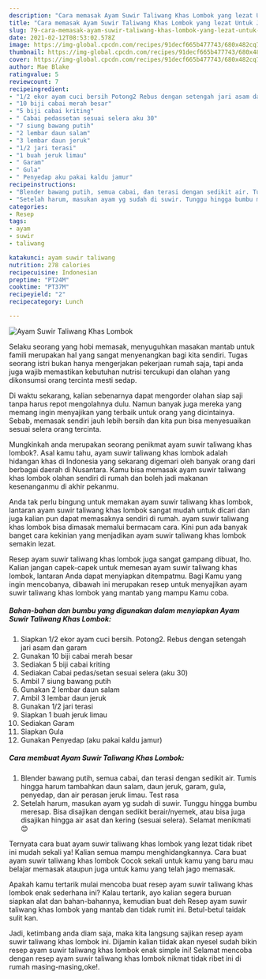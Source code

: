 ```yaml
---
description: "Cara memasak Ayam Suwir Taliwang Khas Lombok yang lezat Untuk Jualan"
title: "Cara memasak Ayam Suwir Taliwang Khas Lombok yang lezat Untuk Jualan"
slug: 79-cara-memasak-ayam-suwir-taliwang-khas-lombok-yang-lezat-untuk-jualan
date: 2021-02-12T08:53:02.578Z
image: https://img-global.cpcdn.com/recipes/91decf665b477743/680x482cq70/ayam-suwir-taliwang-khas-lombok-foto-resep-utama.jpg
thumbnail: https://img-global.cpcdn.com/recipes/91decf665b477743/680x482cq70/ayam-suwir-taliwang-khas-lombok-foto-resep-utama.jpg
cover: https://img-global.cpcdn.com/recipes/91decf665b477743/680x482cq70/ayam-suwir-taliwang-khas-lombok-foto-resep-utama.jpg
author: Mae Blake
ratingvalue: 5
reviewcount: 7
recipeingredient:
- "1/2 ekor ayam cuci bersih Potong2 Rebus dengan setengah jari asam dan garam"
- "10 biji cabai merah besar"
- "5 biji cabai kriting"
- " Cabai pedassetan sesuai selera aku 30"
- "7 siung bawang putih"
- "2 lembar daun salam"
- "3 lembar daun jeruk"
- "1/2 jari terasi"
- "1 buah jeruk limau"
- " Garam"
- " Gula"
- " Penyedap aku pakai kaldu jamur"
recipeinstructions:
- "Blender bawang putih, semua cabai, dan terasi dengan sedikit air. Tumis hingga harum tambahkan daun salam, daun jeruk, garam, gula, penyedap, dan air perasan jeruk limau. Test rasa"
- "Setelah harum, masukan ayam yg sudah di suwir. Tunggu hingga bumbu meresap. Bisa disajikan dengan sedikit berair/nyemek, atau bisa juga disajikan hingga air asat dan kering (sesuai selera). Selamat menikmati 😊"
categories:
- Resep
tags:
- ayam
- suwir
- taliwang

katakunci: ayam suwir taliwang 
nutrition: 278 calories
recipecuisine: Indonesian
preptime: "PT24M"
cooktime: "PT37M"
recipeyield: "2"
recipecategory: Lunch

---
```



![Ayam Suwir Taliwang Khas Lombok](https://img-global.cpcdn.com/recipes/91decf665b477743/680x482cq70/ayam-suwir-taliwang-khas-lombok-foto-resep-utama.jpg)

Selaku seorang yang hobi memasak, menyuguhkan masakan mantab untuk famili merupakan hal yang sangat menyenangkan bagi kita sendiri. Tugas seorang istri bukan hanya mengerjakan pekerjaan rumah saja, tapi anda juga wajib memastikan kebutuhan nutrisi tercukupi dan olahan yang dikonsumsi orang tercinta mesti sedap.

Di waktu  sekarang, kalian sebenarnya dapat mengorder olahan siap saji tanpa harus repot mengolahnya dulu. Namun banyak juga mereka yang memang ingin menyajikan yang terbaik untuk orang yang dicintainya. Sebab, memasak sendiri jauh lebih bersih dan kita pun bisa menyesuaikan sesuai selera orang tercinta. 



Mungkinkah anda merupakan seorang penikmat ayam suwir taliwang khas lombok?. Asal kamu tahu, ayam suwir taliwang khas lombok adalah hidangan khas di Indonesia yang sekarang digemari oleh banyak orang dari berbagai daerah di Nusantara. Kamu bisa memasak ayam suwir taliwang khas lombok olahan sendiri di rumah dan boleh jadi makanan kesenanganmu di akhir pekanmu.

Anda tak perlu bingung untuk memakan ayam suwir taliwang khas lombok, lantaran ayam suwir taliwang khas lombok sangat mudah untuk dicari dan juga kalian pun dapat memasaknya sendiri di rumah. ayam suwir taliwang khas lombok bisa dimasak memalui bermacam cara. Kini pun ada banyak banget cara kekinian yang menjadikan ayam suwir taliwang khas lombok semakin lezat.

Resep ayam suwir taliwang khas lombok juga sangat gampang dibuat, lho. Kalian jangan capek-capek untuk memesan ayam suwir taliwang khas lombok, lantaran Anda dapat menyiapkan ditempatmu. Bagi Kamu yang ingin mencobanya, dibawah ini merupakan resep untuk menyajikan ayam suwir taliwang khas lombok yang mantab yang mampu Kamu coba.

<!--inarticleads1-->

##### Bahan-bahan dan bumbu yang digunakan dalam menyiapkan Ayam Suwir Taliwang Khas Lombok:

1. Siapkan 1/2 ekor ayam cuci bersih. Potong2. Rebus dengan setengah jari asam dan garam
1. Gunakan 10 biji cabai merah besar
1. Sediakan 5 biji cabai kriting
1. Sediakan  Cabai pedas/setan sesuai selera (aku 30)
1. Ambil 7 siung bawang putih
1. Gunakan 2 lembar daun salam
1. Ambil 3 lembar daun jeruk
1. Gunakan 1/2 jari terasi
1. Siapkan 1 buah jeruk limau
1. Sediakan  Garam
1. Siapkan  Gula
1. Gunakan  Penyedap (aku pakai kaldu jamur)




<!--inarticleads2-->

##### Cara membuat Ayam Suwir Taliwang Khas Lombok:

1. Blender bawang putih, semua cabai, dan terasi dengan sedikit air. Tumis hingga harum tambahkan daun salam, daun jeruk, garam, gula, penyedap, dan air perasan jeruk limau. Test rasa
1. Setelah harum, masukan ayam yg sudah di suwir. Tunggu hingga bumbu meresap. Bisa disajikan dengan sedikit berair/nyemek, atau bisa juga disajikan hingga air asat dan kering (sesuai selera). Selamat menikmati 😊




Ternyata cara buat ayam suwir taliwang khas lombok yang lezat tidak ribet ini mudah sekali ya! Kalian semua mampu menghidangkannya. Cara buat ayam suwir taliwang khas lombok Cocok sekali untuk kamu yang baru mau belajar memasak ataupun juga untuk kamu yang telah jago memasak.

Apakah kamu tertarik mulai mencoba buat resep ayam suwir taliwang khas lombok enak sederhana ini? Kalau tertarik, ayo kalian segera buruan siapkan alat dan bahan-bahannya, kemudian buat deh Resep ayam suwir taliwang khas lombok yang mantab dan tidak rumit ini. Betul-betul taidak sulit kan. 

Jadi, ketimbang anda diam saja, maka kita langsung sajikan resep ayam suwir taliwang khas lombok ini. Dijamin kalian tiidak akan nyesel sudah bikin resep ayam suwir taliwang khas lombok enak simple ini! Selamat mencoba dengan resep ayam suwir taliwang khas lombok nikmat tidak ribet ini di rumah masing-masing,oke!.


